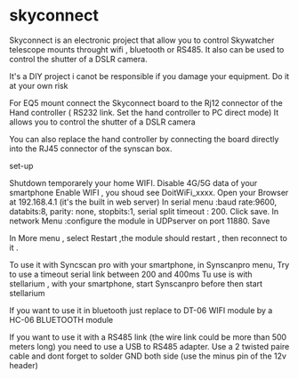 # skyconnect



Skyconnect is an electronic project that allow you to control Skywatcher telescope mounts throught wifi , bluetooth or RS485. 
It also can be used to control the shutter of a DSLR camera.

It's a DIY project i canot be responsible if you damage your equipment. Do it at your own risk


For EQ5 mount connect the Skyconnect board to the Rj12 connector of the Hand controller ( RS232 link. Set the hand controller to PC direct mode)
It allows you to control the shutter of a DSLR camera

You can also replace the hand controller by connecting the board directly into the RJ45 connector of the synscan box.

set-up

Shutdown temporarely your home WIFI.
Disable 4G/5G data of your smartphone
Enable WIFI , you shoud see DoitWiFi_xxxx.
Open your Browser at 192.168.4.1 (it's the built in web server)
In serial menu :baud rate:9600, databits:8, parity: none, stopbits:1, serial split timeout : 200. Click save.
In network Menu :configure the module in UDPserver on port 11880. Save

In More menu , select Restart ,the module should restart , then reconnect to it . 

To use it with Syncscan pro with your smartphone, in Synscanpro menu, Try to use a timeout serial link between 200 and 400ms
Tu use is with stellarium , with your smartphone, start Synscanpro before then start stellarium

If you want to use it in bluetooth just replace to DT-06 WIFI module by a HC-06 BLUETOOTH module

If you want to use it with a RS485 link (the wire link could be more than 500 meters long) you need to use a USB to RS485 adapter.
Use a 2 twisted paire cable and dont forget to solder GND both side (use the minus pin of the 12v header)
